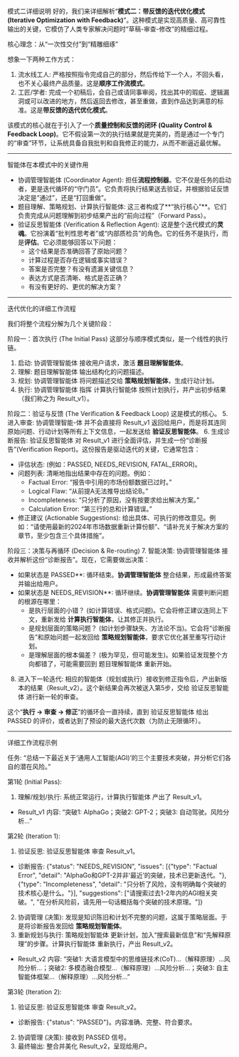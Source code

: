 模式二详细说明
好的，我们来详细解析“**模式二：带反馈的迭代优化模式 (Iterative Optimization with Feedback)**”。这种模式是实现高质量、高可靠性输出的关键，它模仿了人类专家解决问题时“草稿-审查-修改”的精细过程。

核心理念：从“一次性交付”到“精雕细琢”

想象一下两种工作方式：
1. 流水线工人: 严格按照指令完成自己的部分，然后传给下一个人，不回头看，也不关心最终产品质量。这是**顺序工作流模式**。
2. 工匠/学者: 完成一个初稿后，会自己或请同事审阅，找出其中的瑕疵、逻辑漏洞或可以改进的地方，然后返回去修改，甚至重做，直到作品达到满意的标准。这是**带反馈的迭代优化模式**。
  
该模式的核心就在于引入了一个**质量控制和反馈的闭环 (Quality Control & Feedback Loop)**。它不假设第一次的执行结果就是完美的，而是通过一个专门的“审查”环节，让系统具备自我批判和自我修正的能力，从而不断逼近最优解。


---

智能体在本模式中的关键作用

- 协调管理智能体 (Coordinator Agent): 担任**流程控制器**。它不仅是任务的启动者，更是迭代循环的“守门员”。它负责将执行结果送去验证，并根据验证反馈决定是“通过”，还是“打回重做”。
- 题目理解、策略规划、计算执行智能体: 这三者构成了**“执行核心”**。它们负责完成从问题理解到初步结果产出的“前向过程”（Forward Pass）。
- 验证反思智能体 (Verification & Reflection Agent): 这是整个迭代模式的**灵魂**。它扮演着“批判性思考者”或“内部质检员”的角色。它的任务不是执行，而是**评估**。它必须能够回答以下问题：
  - 这个结果是否准确回答了原始问题？
  - 计算过程是否存在逻辑或事实错误？
  - 答案是否完整？有没有遗漏关键信息？
  - 表达方式是否清晰、格式是否正确？
  - 有没有更好的、更优的解决方案？

---

迭代优化的详细工作流程

我们将整个流程分解为几个关键阶段：

阶段一：首次执行 (The Initial Pass)
这部分与顺序模式类似，是一个线性的执行链。
1. 启动: 协调管理智能体 接收用户请求，激活 **题目理解智能体**。
2. 理解: 题目理解智能体 输出结构化的问题描述。
3. 规划: 协调管理智能体 将问题描述交给 **策略规划智能体**，生成行动计划。
4. 执行: 协调管理智能体 指挥 计算执行智能体 按照计划执行，并产出初步结果（我们称之为 Result_v1）。
  
阶段二：验证与反馈 (The Verification & Feedback Loop)
这是模式的核心。
5. 进入审查: 协调管理智能-体 并不会直接将 Result_v1 返回给用户，而是将其连同原始问题、行动计划等所有上下文信息，一起发送给 **验证反思智能体**。
6. 生成诊断报告: 验证反思智能体 对 Result_v1 进行全面评估，并生成一份“诊断报告”(Verification Report)。这份报告是驱动迭代的关键，它通常包含：
  - 评估状态: (例如：PASSED, NEEDS_REVISION, FATAL_ERROR)。
  - 问题列表: 清晰地指出结果中存在的问题。例如：
    - Factual Error: “报告中引用的市场份额数据已过时。”
    - Logical Flaw: “从前提A无法推导出结论B。”
    - Incompleteness: “只分析了原因，没有按要求给出解决方案。”
    - Calculation Error: “第三行的总和计算错误。”
  - 修正建议 (Actionable Suggestions): 给出具体、可执行的修改意见。例如：“请使用最新的2024年市场数据重新计算份额”、“请补充关于解决方案的章节，至少包含三个具体措施”。
    
阶段三：决策与再循环 (Decision & Re-routing)
7. 智能决策: 协调管理智能体 接收并解析这份“诊断报告”。现在，它需要做出决策：
  - 如果状态是 PASSED**: 循环结束。**协调管理智能体** 整合结果，形成最终答案并输出给用户。
  - 如果状态是 NEEDS_REVISION**: 循环继续。**协调管理智能体** 需要判断问题的根源在哪里：
    - 是执行层面的小错？ (如计算错误、格式问题)。它会将修正建议连同上下文，重新发给 **计算执行智能体**，让其修正并执行。
    - 是规划层面的策略问题？ (如计划步骤缺失、方法论不当)。它会将“诊断报告”和原始问题一起发回给 **策略规划智能体**，要求它优化甚至重写行动计划。
    - 是理解层面的根本偏差？ (极为罕见，但可能发生)。如果验证发现整个方向都错了，可能需要回到 题目理解智能体 重新开始。
8. 进入下一轮迭代: 相应的智能体（规划或执行）接收到修正指令后，产出新版本的结果（Result_v2）。这个新结果会再次被送入第5步，交给 验证反思智能体 进行新一轮的审查。
  
这个“**执行 -> 审查 -> 修正**”的循环会一直持续，直到 验证反思智能体 给出 PASSED 的评价，或者达到了预设的最大迭代次数（为防止无限循环）。


---

详细工作流程示例

任务: “总结一下最近关于‘通用人工智能(AGI)’的三个主要技术突破，并分析它们各自的潜在风险。”

第1轮 (Initial Pass):
1. 理解/规划/执行: 系统正常运行，计算执行智能体 产出了 Result_v1。
  - Result_v1 内容: “突破1: AlphaGo；突破2: GPT-2；突破3: 自动驾驶。风险分析...”
    
第2轮 (Iteration 1):
1. 验证反思: 验证反思智能体 审查 Result_v1。
  - 诊断报告: {"status": "NEEDS_REVISION", "issues": [{"type": "Factual Error", "detail": "AlphaGo和GPT-2并非‘最近’的突破，技术已更新迭代。"}, {"type": "Incompleteness", "detail": "只分析了风险，没有明确每个突破的技术核心是什么。"}], "suggestions": ["请搜索过去1-2年内的AGI相关突破。", "在分析风险前，请先用一句话概括每个突破的技术原理。"]}
2. 协调管理 (决策): 发现是知识陈旧和计划不完整的问题，这属于策略层面。于是将诊断报告发回给 **策略规划智能体**。
3. 重新规划与执行: 策略规划智能体 更新计划，加入“搜索最新信息”和“先解释原理”的步骤。计算执行智能体 重新执行，产出 Result_v2。
  - Result_v2 内容: “突破1: 大语言模型中的思维链技术(CoT)...（解释原理）...风险分析...；突破2: 多模态融合模型...（解释原理）...风险分析...；突破3: 自主智能体框架...（解释原理）...风险分析...”
    
第3轮 (Iteration 2):
1. 验证反思: 验证反思智能体 审查 Result_v2。
  - 诊断报告: {"status": "PASSED"}。内容准确、完整、符合要求。
2. 协调管理 (决策): 接收到 PASSED 信号。
3. 最终输出: 整合并美化 Result_v2，呈现给用户。